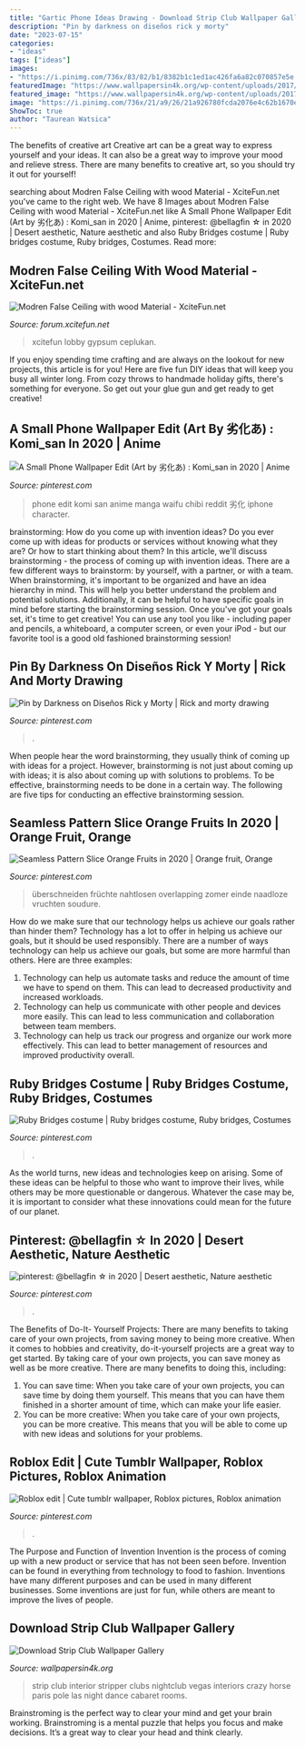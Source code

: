 ```yaml
---
title: "Gartic Phone Ideas Drawing - Download Strip Club Wallpaper Gallery"
description: "Pin by darkness on diseños rick y morty"
date: "2023-07-15"
categories:
- "ideas"
tags: ["ideas"]
images:
- "https://i.pinimg.com/736x/83/82/b1/8382b1c1ed1ac426fa6a82c070857e5e.jpg"
featuredImage: "https://www.wallpapersin4k.org/wp-content/uploads/2017/04/Strip-Club-Wallpaper-16.jpg"
featured_image: "https://www.wallpapersin4k.org/wp-content/uploads/2017/04/Strip-Club-Wallpaper-16.jpg"
image: "https://i.pinimg.com/736x/21/a9/26/21a926780fcda2076e4c62b1670e0984.jpg"
ShowToc: true
author: "Taurean Watsica"
---
```



The benefits of creative art
Creative art can be a great way to express yourself and your ideas. It can also be a great way to improve your mood and relieve stress. There are many benefits to creative art, so you should try it out for yourself!

	

		
searching about Modren False Ceiling with wood Material - XciteFun.net you've came to the right web. We have 8 Images about Modren False Ceiling with wood Material - XciteFun.net like A Small Phone Wallpaper Edit (Art by 劣化あ) : Komi_san in 2020 | Anime, pinterest: @bellagfin ☆ in 2020 | Desert aesthetic, Nature aesthetic and also Ruby Bridges costume | Ruby bridges costume, Ruby bridges, Costumes. Read more:
		
    
## Modren False Ceiling With Wood Material - XciteFun.net

<img loading=lazy src="https://img.xcitefun.net/users/2012/05/294405,xcitefun-modern-false-ceiling-designs-living-room.jpg" onerror="this.onerror=null;this.src='https://tse4.mm.bing.net/th?id=OIP.3hFjJ8IUKfLi44adikTrLAHaFj&amp;pid=15.1';" alt="Modren False Ceiling with wood Material - XciteFun.net">

_Source: forum.xcitefun.net_

>xcitefun lobby gypsum ceplukan. 

	

If you enjoy spending time crafting and are always on the lookout for new projects, this article is for you! Here are five fun DIY ideas that will keep you busy all winter long. From cozy throws to handmade holiday gifts, there's something for everyone. So get out your glue gun and get ready to get creative!

    
## A Small Phone Wallpaper Edit (Art By 劣化あ) : Komi_san In 2020 | Anime

<img loading=lazy src="https://i.pinimg.com/736x/f0/2d/37/f02d379ddcfaa778d79b6623369b0f5d.jpg" onerror="this.onerror=null;this.src='https://tse2.mm.bing.net/th?id=OIP.fk-LQ_SduuVRcKwja2v5mwHaPo&amp;pid=15.1';" alt="A Small Phone Wallpaper Edit (Art by 劣化あ) : Komi_san in 2020 | Anime">

_Source: pinterest.com_

>phone edit komi san anime manga waifu chibi reddit 劣化 iphone character. 

	

brainstorming: How do you come up with invention ideas?
Do you ever come up with ideas for products or services without knowing what they are? Or how to start thinking about them? In this article, we'll discuss brainstorming - the process of coming up with invention ideas.
There are a few different ways to brainstorm: by yourself, with a partner, or with a team. When brainstorming, it's important to be organized and have an idea hierarchy in mind. This will help you better understand the problem and potential solutions. Additionally, it can be helpful to have specific goals in mind before starting the brainstorming session. Once you've got your goals set, it's time to get creative! You can use any tool you like - including paper and pencils, a whiteboard, a computer screen, or even your iPod - but our favorite tool is a good old fashioned brainstorming session!

    
## Pin By Darkness On Diseños Rick Y Morty | Rick And Morty Drawing

<img loading=lazy src="https://i.pinimg.com/736x/a3/65/a8/a365a8fa57a5a8105df43560f55fe415.jpg" onerror="this.onerror=null;this.src='https://tse3.mm.bing.net/th?id=OIP.TMqLe0VaBXIZp-zw2FquYwHaNI&amp;pid=15.1';" alt="Pin by Darkness on Diseños Rick y Morty | Rick and morty drawing">

_Source: pinterest.com_

>. 

	

When people hear the word brainstorming, they usually think of coming up with ideas for a project. However, brainstorming is not just about coming up with ideas; it is also about coming up with solutions to problems. To be effective, brainstorming needs to be done in a certain way. The following are five tips for conducting an effective brainstorming session.

    
## Seamless Pattern Slice Orange Fruits In 2020 | Orange Fruit, Orange

<img loading=lazy src="https://i.pinimg.com/736x/e7/33/01/e733019630a9b2ecffc8110ad064990e.jpg" onerror="this.onerror=null;this.src='https://tse3.mm.bing.net/th?id=OIP.m81JOFaQXL7NNOWjc0hUrwHaMV&amp;pid=15.1';" alt="Seamless Pattern Slice Orange Fruits in 2020 | Orange fruit, Orange">

_Source: pinterest.com_

>überschneiden früchte nahtlosen overlapping zomer einde naadloze vruchten soudure. 

	

How do we make sure that our technology helps us achieve our goals rather than hinder them?
Technology has a lot to offer in helping us achieve our goals, but it should be used responsibly. There are a number of ways technology can help us achieve our goals, but some are more harmful than others. Here are three examples: 
1. Technology can help us automate tasks and reduce the amount of time we have to spend on them. This can lead to decreased productivity and increased workloads. 
2. Technology can help us communicate with other people and devices more easily. This can lead to less communication and collaboration between team members. 
3. Technology can help us track our progress and organize our work more effectively. This can lead to better management of resources and improved productivity overall.

    
## Ruby Bridges Costume | Ruby Bridges Costume, Ruby Bridges, Costumes

<img loading=lazy src="https://i.pinimg.com/736x/21/a9/26/21a926780fcda2076e4c62b1670e0984.jpg" onerror="this.onerror=null;this.src='https://tse3.mm.bing.net/th?id=OIP.NA7Kc2fX5HpKKKXHg1e8YQHaLH&amp;pid=15.1';" alt="Ruby Bridges costume | Ruby bridges costume, Ruby bridges, Costumes">

_Source: pinterest.com_

>. 

	

As the world turns, new ideas and technologies keep on arising. Some of these ideas can be helpful to those who want to improve their lives, while others may be more questionable or dangerous. Whatever the case may be, it is important to consider what these innovations could mean for the future of our planet.

    
## Pinterest: @bellagfin ☆ In 2020 | Desert Aesthetic, Nature Aesthetic

<img loading=lazy src="https://i.pinimg.com/736x/83/82/b1/8382b1c1ed1ac426fa6a82c070857e5e.jpg" onerror="this.onerror=null;this.src='https://tse2.mm.bing.net/th?id=OIP.kBx8XnW9A-ORjc0R6pTF8AHaI2&amp;pid=15.1';" alt="pinterest: @bellagfin ☆ in 2020 | Desert aesthetic, Nature aesthetic">

_Source: pinterest.com_

>. 

	

The Benefits of Do-It- Yourself Projects: There are many benefits to taking care of your own projects, from saving money to being more creative.
When it comes to hobbies and creativity, do-it-yourself projects are a great way to get started. By taking care of your own projects, you can save money as well as be more creative. There are many benefits to doing this, including: 
1. You can save time: When you take care of your own projects, you can save time by doing them yourself. This means that you can have them finished in a shorter amount of time, which can make your life easier. 
2. You can be more creative: When you take care of your own projects, you can be more creative. This means that you will be able to come up with new ideas and solutions for your problems. 

    
## Roblox Edit | Cute Tumblr Wallpaper, Roblox Pictures, Roblox Animation

<img loading=lazy src="https://i.pinimg.com/736x/a3/b9/a7/a3b9a713f6c26e9816486f20989caf66.jpg" onerror="this.onerror=null;this.src='https://tse4.mm.bing.net/th?id=OIP.5RtawnPlP94PkXQ3UH1bjQHaNK&amp;pid=15.1';" alt="Roblox edit | Cute tumblr wallpaper, Roblox pictures, Roblox animation">

_Source: pinterest.com_

>. 

	

The Purpose and Function of Invention
Invention is the process of coming up with a new product or service that has not been seen before. Invention can be found in everything from technology to food to fashion. Inventions have many different purposes and can be used in many different businesses. Some inventions are just for fun, while others are meant to improve the lives of people.

    
## Download Strip Club Wallpaper Gallery

<img loading=lazy src="https://www.wallpapersin4k.org/wp-content/uploads/2017/04/Strip-Club-Wallpaper-16.jpg" onerror="this.onerror=null;this.src='https://tse1.mm.bing.net/th?id=OIP.Neb_mJuzRHEJmckdvRvChgHaFS&amp;pid=15.1';" alt="Download Strip Club Wallpaper Gallery">

_Source: wallpapersin4k.org_

>strip club interior stripper clubs nightclub vegas interiors crazy horse paris pole las night dance cabaret rooms. 

	

Brainstroming is the perfect way to clear your mind and get your brain working. Brainstroming is a mental puzzle that helps you focus and make decisions. It’s a great way to clear your head and think clearly.

